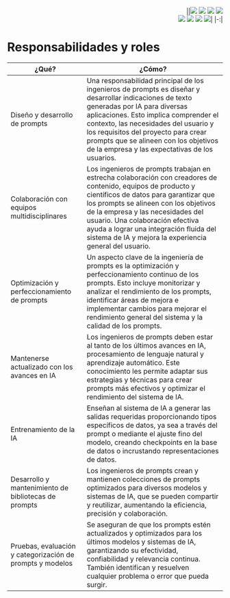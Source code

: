 <div align=right>

||[![](https://img.shields.io/badge/-Inicio-FFF?style=flat&logo=Emlakjet&logoColor=black)](/README.md) [![](https://img.shields.io/badge/-Introducción-FFF?style=flat&logo=abbrobotstudio&logoColor=black)](/documentos/intro.md) [![](https://img.shields.io/badge/-Modelos_de_lenguaje-FFF?style=flat&logo=LiveChat&logoColor=black)](/documentos/LLMs.md) [![](https://img.shields.io/badge/-Panorámica-FFF?style=flat&logo=openstreetmap&logoColor=black)](/documentos/panoramica.md)<br>  [![](https://img.shields.io/badge/-Prompts-FFF?style=flat&logo=Proton&logoColor=black)](/documentos/prompts/README.md) [![](https://img.shields.io/badge/-Ing,_de_prompts-FFF?style=flat&logo=googleearthengine&logoColor=black)](/documentos/ingenieriaDePrompts/README.md) [![](https://img.shields.io/badge/-Patrones-FFF?style=flat&logo=textpattern&logoColor=black)](/documentos/ingenieriaDePrompts/patrones/README.md) [![](https://img.shields.io/badge/-Casos_de_uso-FFF?style=flat&logo=gitbook&logoColor=black)](/documentos/casosDeUso/README.md)|
|-:|

</div>

# Responsabilidades y roles

|¿Qué?|¿Cómo?|
|-|-|
Diseño y desarrollo de prompts|Una responsabilidad principal de los ingenieros de prompts es diseñar y desarrollar indicaciones de texto generadas por IA para diversas aplicaciones. Esto implica comprender el contexto, las necesidades del usuario y los requisitos del proyecto para crear prompts que se alineen con los objetivos de la empresa y las expectativas de los usuarios.
Colaboración con equipos multidisciplinares|Los ingenieros de prompts trabajan en estrecha colaboración con creadores de contenido, equipos de producto y científicos de datos para garantizar que los prompts se alineen con los objetivos de la empresa y las necesidades del usuario. Una colaboración efectiva ayuda a lograr una integración fluida del sistema de IA y mejora la experiencia general del usuario.
Optimización y perfeccionamiento de prompts|Un aspecto clave de la ingeniería de prompts es la optimización y perfeccionamiento continuo de los prompts. Esto incluye monitorizar y analizar el rendimiento de los prompts, identificar áreas de mejora e implementar cambios para mejorar el rendimiento general del sistema y la calidad de los prompts.
Mantenerse actualizado con los avances en IA|Los ingenieros de prompts deben estar al tanto de los últimos avances en IA, procesamiento de lenguaje natural y aprendizaje automático. Este conocimiento les permite adaptar sus estrategias y técnicas para crear prompts más efectivos y optimizar el rendimiento del sistema de IA.
Entrenamiento de la IA|Enseñan al sistema de IA a generar las salidas requeridas proporcionando tipos específicos de datos, ya sea a través del prompt o mediante el ajuste fino del modelo, creando checkpoints en la base de datos o incrustando representaciones de datos.
Desarrollo y mantenimiento de bibliotecas de prompts|Los ingenieros de prompts crean y mantienen colecciones de prompts optimizados para diversos modelos y sistemas de IA, que se pueden compartir y reutilizar, aumentando la eficiencia, precisión y colaboración.
Pruebas, evaluación y categorización de prompts y modelos|Se aseguran de que los prompts estén actualizados y optimizados para los últimos modelos y sistemas de IA, garantizando su efectividad, confiabilidad y relevancia continua. También identifican y resuelven cualquier problema o error que pueda surgir.